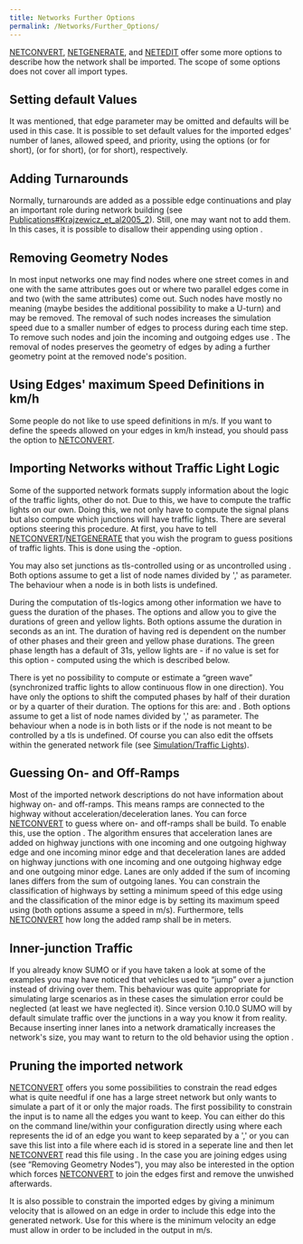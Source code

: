 ```yaml
---
title: Networks Further Options
permalink: /Networks/Further_Options/
---
```


[NETCONVERT](/NETCONVERT "wikilink"), [NETGENERATE](/NETGENERATE "wikilink"), and [NETEDIT](/NETEDIT "wikilink") offer some more options to describe how the network shall be imported. The scope of some options does not cover all import types.

Setting default Values
----------------------

It was mentioned, that edge parameter may be omitted and defaults will be used in this case. It is possible to set default values for the imported edges' number of lanes, allowed speed, and priority, using the options (or for short), (or for short), (or for short), respectively.

Adding Turnarounds
------------------

Normally, turnarounds are added as a possible edge continuations and play an important role during network building (see [Publications\#Krajzewicz_et_al2005_2](/Publications#Krajzewicz_et_al2005_2 "wikilink")). Still, one may want not to add them. In this cases, it is possible to disallow their appending using option .

Removing Geometry Nodes
-----------------------

In most input networks one may find nodes where one street comes in and one with the same attributes goes out or where two parallel edges come in and two (with the same attributes) come out. Such nodes have mostly no meaning (maybe besides the additional possibility to make a U-turn) and may be removed. The removal of such nodes increases the simulation speed due to a smaller number of edges to process during each time step. To remove such nodes and join the incoming and outgoing edges use . The removal of nodes preserves the geometry of edges by ading a further geometry point at the removed node's position.

Using Edges' maximum Speed Definitions in km/h
----------------------------------------------

Some people do not like to use speed definitions in m/s. If you want to define the speeds allowed on your edges in km/h instead, you should pass the option to [NETCONVERT](/NETCONVERT "wikilink").

Importing Networks without Traffic Light Logic
----------------------------------------------

Some of the supported network formats supply information about the logic of the traffic lights, other do not. Due to this, we have to compute the traffic lights on our own. Doing this, we not only have to compute the signal plans but also compute which junctions will have traffic lights. There are several options steering this procedure. At first, you have to tell [NETCONVERT](/NETCONVERT "wikilink")/[NETGENERATE](/NETGENERATE "wikilink") that you wish the program to guess positions of traffic lights. This is done using the -option.

You may also set junctions as tls-controlled using or as uncontrolled using . Both options assume to get a list of node names divided by ',' as parameter. The behaviour when a node is in both lists is undefined.

During the computation of tls-logics among other information we have to guess the duration of the phases. The options and allow you to give the durations of green and yellow lights. Both options assume the duration in seconds as an int. The duration of having red is dependent on the number of other phases and their green and yellow phase durations. The green phase length has a default of 31s, yellow lights are - if no value is set for this option - computed using the which is described below.

There is yet no possibility to compute or estimate a “green wave” (synchronized traffic lights to allow continuous flow in one direction). You have only the options to shift the computed phases by half of their duration or by a quarter of their duration. The options for this are: and . Both options assume to get a list of node names divided by ',' as parameter. The behaviour when a node is in both lists or if the node is not meant to be controlled by a tls is undefined. Of course you can also edit the offsets within the generated network file (see [Simulation/Traffic Lights](/Simulation/Traffic_Lights "wikilink")).

Guessing On- and Off-Ramps
--------------------------

Most of the imported network descriptions do not have information about highway on- and off-ramps. This means ramps are connected to the highway without acceleration/deceleration lanes. You can force [NETCONVERT](/NETCONVERT "wikilink") to guess where on- and off-ramps shall be build. To enable this, use the option . The algorithm ensures that acceleration lanes are added on highway junctions with one incoming and one outgoing highway edge and one incoming minor edge and that deceleration lanes are added on highway junctions with one incoming and one outgoing highway edge and one outgoing minor edge. Lanes are only added if the sum of incoming lanes differs from the sum of outgoing lanes. You can constrain the classification of highways by setting a minimum speed of this edge using and the classification of the minor edge is by setting its maximum speed using (both options assume a speed in m/s). Furthermore, tells [NETCONVERT](/NETCONVERT "wikilink") how long the added ramp shall be in meters.

Inner-junction Traffic
----------------------

If you already know SUMO or if you have taken a look at some of the examples you may have noticed that vehicles used to “jump” over a junction instead of driving over them. This behaviour was quite appropriate for simulating large scenarios as in these cases the simulation error could be neglected (at least we have neglected it). Since version 0.10.0 SUMO will by default simulate traffic over the junctions in a way you know it from reality. Because inserting inner lanes into a network dramatically increases the network's size, you may want to return to the old behavior using the option .

Pruning the imported network
----------------------------

[NETCONVERT](/NETCONVERT "wikilink") offers you some possibilities to constrain the read edges what is quite needful if one has a large street network but only wants to simulate a part of it or only the major roads. The first possibility to constrain the input is to name all the edges you want to keep. You can either do this on the command line/within your configuration directly using where each represents the id of an edge you want to keep separated by a ',' or you can save this list into a file where each id is stored in a seperate line and then let [NETCONVERT](/NETCONVERT "wikilink") read this file using . In the case you are joining edges using (see “Removing Geometry Nodes”), you may also be interested in the option which forces [NETCONVERT](/NETCONVERT "wikilink") to join the edges first and remove the unwished afterwards.

It is also possible to constrain the imported edges by giving a minimum velocity that is allowed on an edge in order to include this edge into the generated network. Use for this where is the minimum velocity an edge must allow in order to be included in the output in m/s.